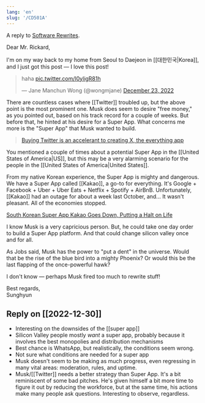 ```yaml
---
lang: 'en'
slug: '/CD501A'
---
```


A reply to [Software Rewrites](https://matt-rickard.com/software-rewrites).

Dear Mr. Rickard,

I'm on my way back to my home from Seoul to Daejeon in [[대한민국|Korea]], and I just got this post — I love this post!

<blockquote class="twitter-tweet"><p lang="tl" dir="ltr">haha <a href="https://t.co/I0yligR81h">pic.twitter.com/I0yligR81h</a></p>&mdash; Jane Manchun Wong (@wongmjane) <a href="https://twitter.com/wongmjane/status/1606206050322915329?ref_src=twsrc%5Etfw">December 23, 2022</a></blockquote>

There are countless cases where [[Twitter]] troubled up, but the above point is the most prominent one. Musk does seem to desire "free money," as you pointed out, based on his track record for a couple of weeks. But before that, he hinted at his desire for a Super App. What concerns me more is the "Super App" that Musk wanted to build.

> [Buying Twitter is an accelerant to creating X, the everything app](https://twitter.com/elonmusk/status/1577428272056389633)

You mentioned a couple of times about a potential Super App in the [[United States of America|US]], but this may be a very alarming scenario for the people in the [[United States of America|United States]].

From my native Korean experience, the Super App is mighty and dangerous. We have a Super App called [[Kakao]], a go-to for everything. It's Google + Facebook + Uber + Uber Eats + Netflix + Spotify + AirBnB. Unfortunately, [[Kakao]] had an outage for about a week last October, and... It wasn't pleasant. All of the economies stopped.

[South Korean Super App Kakao Goes Down, Putting a Halt on Life](https://www.nytimes.com/2022/10/19/world/asia/korea-kakao-ceo.html)

I know Musk is a very capricious person. But, he could take one day order to build a Super App platform. And that could change silicon valley once and for all.

As Jobs said, Musk has the power to "put a dent" in the universe. Would that be the rise of the blue bird into a mighty Phoenix? Or would this be the last flapping of the once-powerful hawk?

I don't know — perhaps Musk fired too much to rewrite stuff!

Best regards,  
Sunghyun

## Reply on [[2022-12-30]]

- Interesting on the downsides of the [[super app]]
- Silicon Valley people mostly _want_ a super app, probably because it involves the best monopolies and distribution mechanisms
- Best chance is WhatsApp, but realistically, the conditions seem wrong.
- Not sure what conditions are needed for a super app
- Musk doesn't seem to be making as much progress, even regressing in many vital areas: moderation, rules, and uptime.
- Musk/[[Twitter]] needs a better strategy than Super App. It's a bit reminiscent of some bad pitches. He's given himself a bit more time to figure it out by reducing the workforce, but at the same time, his actions make many people ask questions. Interesting to observe, regardless.
